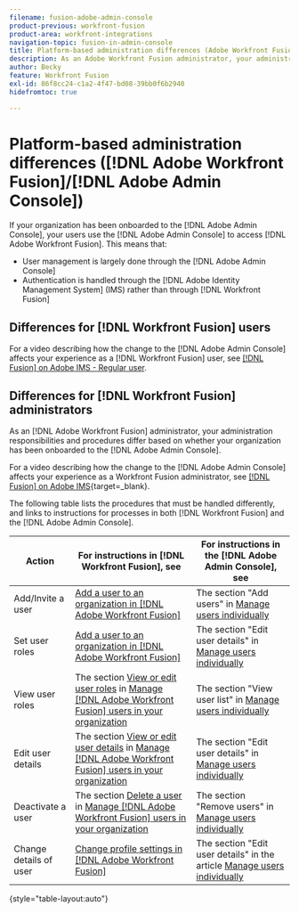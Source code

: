 ```yaml
---
filename: fusion-adobe-admin-console
product-previous: workfront-fusion
product-area: workfront-integrations
navigation-topic: fusion-in-admin-console
title: Platform-based administration differences (Adobe Workfront Fusion/Adobe Business Platform)
description: As an Adobe Workfront Fusion administrator, your administration responsibilities and procedures differ based on whether your organization has been onboarded to the Adobe Business Platform. This article lists the procedures that must be handled differently, and links to instructions for processes in both Workfront Fusion and the Adobe Admin Console.
author: Becky
feature: Workfront Fusion
exl-id: 86f8cc24-c1a2-4f47-bd08-39bb0f6b2940
hidefromtoc: true

---
```

# Platform-based administration differences ([!DNL Adobe Workfront Fusion]/[!DNL Adobe Admin Console])

If your organization has been onboarded to the [!DNL Adobe Admin Console], your users use the [!DNL Adobe Admin Console] to access [!DNL Adobe Workfront Fusion]. This means that:

* User management is largely done through the [!DNL Adobe Admin Console]
* Authentication is handled through the [!DNL Adobe Identity Management System] (IMS) rather than through [!DNL Workfront Fusion]

## Differences for [!DNL Workfront Fusion] users

For a video describing how the change to the [!DNL Adobe Admin Console] affects your experience as a [!DNL Workfront Fusion] user, see [[!DNL Fusion] on Adobe IMS - Regular user](https://video.tv.adobe.com/v/3412465/).

## Differences for [!DNL Workfront Fusion] administrators

As an [!DNL Adobe Workfront Fusion] administrator, your administration responsibilities and procedures differ based on whether your organization has been onboarded to the [!DNL Adobe Admin Console]. 

For a video describing how the change to the [!DNL Adobe Admin Console] affects your experience as a Workfront Fusion administrator, see [[!DNL Fusion] on Adobe IMS](https://video.tv.adobe.com/v/3412464/){target=_blank}.

The following table lists the procedures that must be handled differently, and links to instructions for processes in both [!DNL Workfront Fusion] and the [!DNL Adobe Admin Console].

| Action |For instructions in [!DNL Workfront Fusion], see |For instructions in the [!DNL Adobe Admin Console], see |
|---|---|---|
| Add/Invite a user | [Add a user to an organization in [!DNL Adobe Workfront Fusion]](../../workfront-fusion/organizations/add-user-to-an-organization.md)  |The section "Add users" in [Manage users individually](https://helpx.adobe.com/enterprise/using/manage-users-individually.html) |
| Set user roles | [Add a user to an organization in [!DNL Adobe Workfront Fusion]](../../workfront-fusion/organizations/add-user-to-an-organization.md)  |The section "Edit user details" in [Manage users individually](https://helpx.adobe.com/enterprise/using/manage-users-individually.html) |
| View user roles |The section [View or edit user roles](../../workfront-fusion/organizations/manage-fusion-users.md#view) in [Manage [!DNL Adobe Workfront Fusion] users in your organization](../../workfront-fusion/organizations/manage-fusion-users.md) |The section "View user list" in [Manage users individually](https://helpx.adobe.com/enterprise/using/manage-users-individually.html) |
| Edit user details |The section [View or edit user details](../../workfront-fusion/organizations/manage-fusion-users.md#view2) in  [Manage [!DNL Adobe Workfront Fusion] users in your organization](../../workfront-fusion/organizations/manage-fusion-users.md) |The section "Edit user details" in [Manage users individually](https://helpx.adobe.com/enterprise/using/manage-users-individually.html) |
| Deactivate a user |The section [Delete a user](../../workfront-fusion/organizations/manage-fusion-users.md#delete) in [Manage [!DNL Adobe Workfront Fusion] users in your organization](../../workfront-fusion/organizations/manage-fusion-users.md) |The section "Remove users" in [Manage users individually](https://helpx.adobe.com/enterprise/using/manage-users-individually.html) |
| Change details of user | [Change profile settings in [!DNL Adobe Workfront Fusion]](../../workfront-fusion/workfront-fusion-basics/change-profile-settings.md)  |The section "Edit user details" in the article [Manage users individually](https://helpx.adobe.com/enterprise/using/manage-users-individually.html) |

{style="table-layout:auto"}

<!--
## SSO (Single Sign-On)

Because the Adobe Business Platform controls Single Sign-On (SSO) for users, the following actions and functionality are handled automatically through the Adobe Business Platform. If your organization has not yet been onboarded to the Adobe Business Platform, you must perform these actions in Workfront Fusion. If your organization has been onboarded to the Adobe Business Platform, you can not see these options in your Workfront Fusion environment.

* Setting up Single Sign-on in Workfront Fusion

[Set up identity](https://helpx.adobe.com/enterprise/using/set-up-identity.html)
-->
